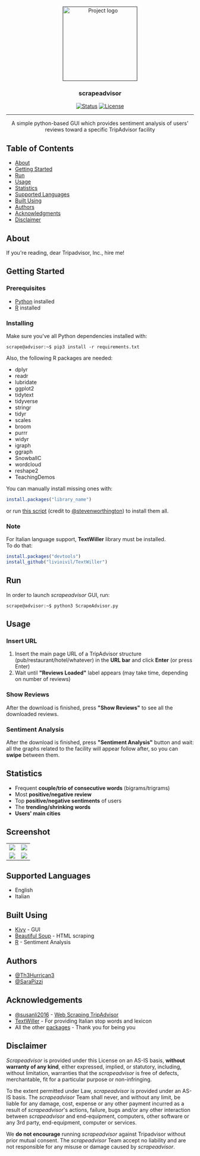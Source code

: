<p align="center">
  <a href="" rel="noopener">
 <img width=200px height=200px src="https://github.com/Th3Hurrican3/scrapeadvisor/blob/media/logo.png" alt="Project logo"></a>
</p>

<h3 align="center">scrapeadvisor</h3>

<div align="center">

  [![Status](https://img.shields.io/badge/status-active-success.svg)]() 
  [![License](https://img.shields.io/badge/license-GPL3-blue.svg)](/LICENSE)

</div>

---

<p align="center"> A simple python-based GUI which provides sentiment analysis of users' reviews toward a specific TripAdvisor facility
    <br> 
</p>

## Table of Contents

- [About](#about)
- [Getting Started](#getting_started)
- [Run](#run)
- [Usage](#usage)
- [Statistics](#statistics)
- [Supported Languages](#languages)
- [Built Using](#built_using)
- [Authors](#authors)
- [Acknowledgments](#acknowledgement)
- [Disclaimer](#disclaimer)

## About <a name = "about"></a>

If you're reading, dear Tripadvisor, Inc., hire me!

## Getting Started <a name = "getting_started"></a>

### Prerequisites

- [Python](https://www.python.org/downloads/) installed 
- [R](https://cran.r-project.org/bin/windows/base/) installed 

### Installing

Make sure you've all Python dependencies installed with:

```console
scrape@advisor:~$ pip3 install -r requirements.txt
```

Also, the following R packages are needed:

- dplyr 
- readr 
- lubridate
- ggplot2
- tidytext
- tidyverse 
- stringr
- tidyr
- scales
- broom 
- purrr
- widyr 
- igraph
- ggraph
- SnowballC
- wordcloud
- reshape2
- TeachingDemos

You can manually install missing ones with: 

```R
install.packages("library_name")
```

or run [this script](https://github.com/Th3Hurrican3/scrapeadvisor/blob/master/ipak.R) (credit to [@stevenworthington](https://gist.github.com/stevenworthington)) to install them all.

### Note

For Italian language support, **TextWiller** library must be installed.<br/>
To do that:

```R
install.packages("devtools") 
install_github("livioivil/TextWiller")
```

## Run <a name = "run"></a>

In order to launch *scrapeadvisor* GUI, run:

```console
scrape@advisor:~$ python3 ScrapeAdvisor.py
```

## Usage <a name="usage"></a>

### Insert URL

1. Insert the main page URL of a TripAdvisor structure (pub/restaurant/hotel/whatever) in the **URL bar** and click **Enter** (or press Enter)
2. Wait until **"Reviews Loaded"** label appears (may take time, depending on number of reviews)

### Show Reviews

After the download is finished, press **"Show Reviews"** to see all the downloaded reviews.

### Sentiment Analysis

After the download is finished, press **"Sentiment Analysis"** button and wait: all the graphs related to the facility will appear follow after, so you can **swipe** between them.

## Statistics <a name="statistics"></a>

- Frequent **couple/trio of consecutive words** (bigrams/trigrams)
- Most **positive/negative review**
- Top **positive/negative sentiments** of users
- The **trending/shrinking words** 
- **Users' main cities**

## Screenshot <a name="screenshot"></a>

<table style="width:100%">
		<tr>
			<td><img src="https://github.com/Th3Hurrican3/scrapeadvisor/blob/media/word_cloud.png" ></td>
			<td><img src="https://github.com/Th3Hurrican3/scrapeadvisor/blob/media/common_words.png" ></td>
		</tr>
		<tr>
			<td><img src="https://github.com/Th3Hurrican3/scrapeadvisor/blob/media/sent_afinn.png" ></td>
			<td><img src="https://github.com/Th3Hurrican3/scrapeadvisor/blob/media/shrinking.png" ></td>
		</tr>
</table>

## Supported Languages <a name="languages"></a>

- English
- Italian

## Built Using <a name = "built_using"></a>

- [Kivy](https://kivy.org/#home) - GUI
- [Beautiful Soup](https://www.crummy.com/software/BeautifulSoup/bs4/doc/) - HTML scraping 
- [R](https://www.r-project.org/about.html) - Sentiment Analysis

## Authors <a name = "authors"></a>

- [@Th3Hurrican3](https://github.com/Th3Hurrican3)
- [@SaraPizzi](https://github.com/SaraPizzi)

## Acknowledgements <a name = "acknowledgement"></a>

- [@susanli2016](https://github.com/susanli2016) - [Web Scraping TripAdvisor](https://towardsdatascience.com/scraping-tripadvisor-text-mining-and-sentiment-analysis-for-hotel-reviews-cc4e20aef333)
- [TextWiller](https://github.com/livioivil/TextWiller) - For providing Italian stop words and lexicon 
- All the other [packages](#about) - Thank you for being you

## Disclaimer

*Scrapeadvisor* is provided under this License on an AS-IS basis, **without warranty of any kind**, either expressed, implied, or statutory, including, without limitation, warranties that the *scrapeadvisor* is free of defects, merchantable, fit for a particular purpose or non-infringing.

To the extent permitted under Law, *scrapeadvisor* is provided under an AS-IS basis. The *scrapeadvisor* Team shall never, and without any limit, be liable for any damage, cost, expense or any other payment incurred as a result of *scrapeadvisor*'s actions, failure, bugs and/or any other interaction between *scrapeadvisor* and end-equipment, computers, other software or any 3rd party, end-equipment, computer or services.

We **do not encourage** running *scrapeadvisor* against Tripadvisor without prior mutual consent. The *scrapeadvisor* Team accept no liability and are not responsible for any misuse or damage caused by *scrapeadvisor*.
